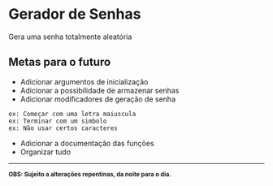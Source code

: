 # Gerador de Senhas
Gera uma senha totalmente aleatória

## Metas para o futuro
- Adicionar argumentos de inicialização
- Adicionar a possibilidade de armazenar senhas
- Adicionar modificadores de geração de senha
```
ex: Começar com uma letra maiuscula
ex: Terminar com um simbolo
ex: Não usar certos caracteres
```
- Adicionar a documentação das funções
- Organizar tudo

---
<sub>__OBS: Sujeito a alterações repentinas, da noite para o dia.__</sub>